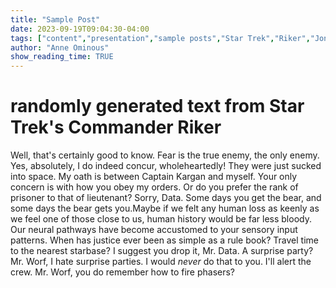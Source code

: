 ```yaml
---
title: "Sample Post"
date: 2023-09-19T09:04:30-04:00
tags: ["content","presentation","sample posts","Star Trek","Riker","Jonathan Frakes"]
author: "Anne Ominous"
show_reading_time: TRUE
---
```


# randomly generated text from Star Trek's Commander Riker

Well, that's certainly good to know. Fear is the true enemy, the only enemy. Yes, absolutely, I do indeed concur, wholeheartedly! They were just sucked into space. My oath is between Captain Kargan and myself. Your only concern is with how you obey my orders. Or do you prefer the rank of prisoner to that of lieutenant? Sorry, Data. Some days you get the bear, and some days the bear gets you.Maybe if we felt any human loss as keenly as we feel one of those close to us, human history would be far less bloody. Our neural pathways have become accustomed to your sensory input patterns. When has justice ever been as simple as a rule book? Travel time to the nearest starbase? I suggest you drop it, Mr. Data. A surprise party? Mr. Worf, I hate surprise parties. I would *never* do that to you. I'll alert the crew. Mr. Worf, you do remember how to fire phasers?
